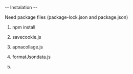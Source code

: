 -- Instalation --

Need package files (package-lock.json and package.json)

1. npm install

2. savecookie.js

3. apnacollage.js

4. formatJsondata.js

5.  